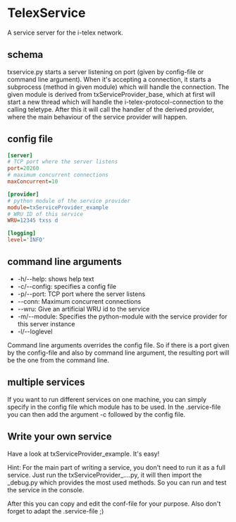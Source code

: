 # TelexService

A service server for the i-telex network.

## schema
txservice.py starts a server listening on port (given by config-file or command line argument).
When it's accepting a connection, it starts a subprocess (method in given module) which will handle the connection.
The given module is derived from txServiceProvider_base, which at first will start a new thread which will handle the i-telex-protocol-connection to the calling teletype.
After this it will call the handler of the derived provider, where the main behaviour of the service provider will happen.

## config file
```ini
[server]
# TCP port where the server listens
port=20260
# maximum concurrent connections
maxConcurrent=10

[provider]
# python module of the service provider
module=txServiceProvider_example
# WRU ID of this service
WRU=12345 txss d

[logging]
level='INFO'
```

## command line arguments
- -h/--help: shows help text
- -c/--config: specifies a config file
- -p/--port: TCP port where the server listens
- --conn: Maximum concurrent connections
- --wru: Give an artificial WRU id to the service
- -m/--module: Specifies the python-module with the service provider for this server instance
- -l/--loglevel

Command line arguments overrides the config file. So if there is a port given by the config-file and also by command line argument, the resulting port will be the one from the command line.

## multiple services
If you want to run different services on one machine,
you can simply specify in the config file which module has to be used.
In the .service-file you can then add the argument -c followed by the config file.


## Write your own service
Have a look at txServiceProvider_example. It's easy!

Hint: For the main part of writing a service, you don't need to run it as a full service. Just run the txServiceProvider_….py, it will then import the _debug.py which provides the most used methods. So you can run and test the service in the console.

After this you can copy and edit the conf-file for your purpose. Also don't forget to adapt the .service-file  ;)




